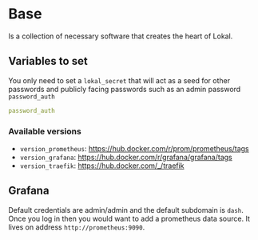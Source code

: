 # Base

Is a collection of necessary software that creates the heart of Lokal.

## Variables to set

You only need to set a `lokal_secret` that will act as a seed for other
passwords and publicly facing passwords such as an admin password `password_auth`

```yaml
password_auth
```

### Available versions

- `version_prometheus`: https://hub.docker.com/r/prom/prometheus/tags
- `version_grafana`: https://hub.docker.com/r/grafana/grafana/tags
- `version_traefik`: https://hub.docker.com/_/traefik

## Grafana

Default credentials are admin/admin and the default subdomain is `dash`. Once
you log in then you would want to add a prometheus data source. It lives on
address `http://prometheus:9090`.